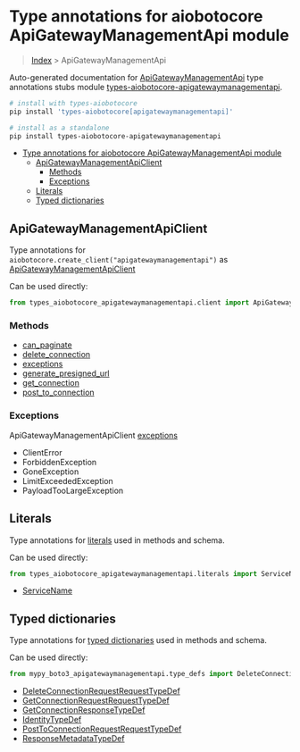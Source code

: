 <a id="type-annotations-for-aiobotocore-apigatewaymanagementapi-module"></a>

# Type annotations for aiobotocore ApiGatewayManagementApi module

> [Index](..) > ApiGatewayManagementApi

Auto-generated documentation for
[ApiGatewayManagementApi](https://boto3.amazonaws.com/v1/documentation/api/latest/reference/services/apigatewaymanagementapi.html#ApiGatewayManagementApi)
type annotations stubs module
[types-aiobotocore-apigatewaymanagementapi](https://pypi.org/project/types-aiobotocore-apigatewaymanagementapi/).

```bash
# install with types-aiobotocore
pip install 'types-aiobotocore[apigatewaymanagementapi]'

# install as a standalone
pip install types-aiobotocore-apigatewaymanagementapi
```

- [Type annotations for aiobotocore ApiGatewayManagementApi module](#type-annotations-for-aiobotocore-apigatewaymanagementapi-module)
  - [ApiGatewayManagementApiClient](#apigatewaymanagementapiclient)
    - [Methods](#methods)
    - [Exceptions](#exceptions)
  - [Literals](#literals)
  - [Typed dictionaries](#typed-dictionaries)

<a id="apigatewaymanagementapiclient"></a>

## ApiGatewayManagementApiClient

Type annotations for `aiobotocore.create_client("apigatewaymanagementapi")` as
[ApiGatewayManagementApiClient](./client.md)

Can be used directly:

```python
from types_aiobotocore_apigatewaymanagementapi.client import ApiGatewayManagementApiClient
```

<a id="methods"></a>

### Methods

- [can_paginate](./client.md#can_paginate)
- [delete_connection](./client.md#delete_connection)
- [exceptions](./client.md#exceptions)
- [generate_presigned_url](./client.md#generate_presigned_url)
- [get_connection](./client.md#get_connection)
- [post_to_connection](./client.md#post_to_connection)

<a id="exceptions"></a>

### Exceptions

ApiGatewayManagementApiClient [exceptions](./client.md#exceptions)

- ClientError
- ForbiddenException
- GoneException
- LimitExceededException
- PayloadTooLargeException

<a id="literals"></a>

## Literals

Type annotations for [literals](./literals.md) used in methods and schema.

Can be used directly:

```python
from types_aiobotocore_apigatewaymanagementapi.literals import ServiceName, ...
```

- [ServiceName](./literals.md#servicename)

<a id="typed-dictionaries"></a>

## Typed dictionaries

Type annotations for [typed dictionaries](./type_defs.md) used in methods and
schema.

Can be used directly:

```python
from mypy_boto3_apigatewaymanagementapi.type_defs import DeleteConnectionRequestRequestTypeDef, ...
```

- [DeleteConnectionRequestRequestTypeDef](./type_defs.md#deleteconnectionrequestrequesttypedef)
- [GetConnectionRequestRequestTypeDef](./type_defs.md#getconnectionrequestrequesttypedef)
- [GetConnectionResponseTypeDef](./type_defs.md#getconnectionresponsetypedef)
- [IdentityTypeDef](./type_defs.md#identitytypedef)
- [PostToConnectionRequestRequestTypeDef](./type_defs.md#posttoconnectionrequestrequesttypedef)
- [ResponseMetadataTypeDef](./type_defs.md#responsemetadatatypedef)
